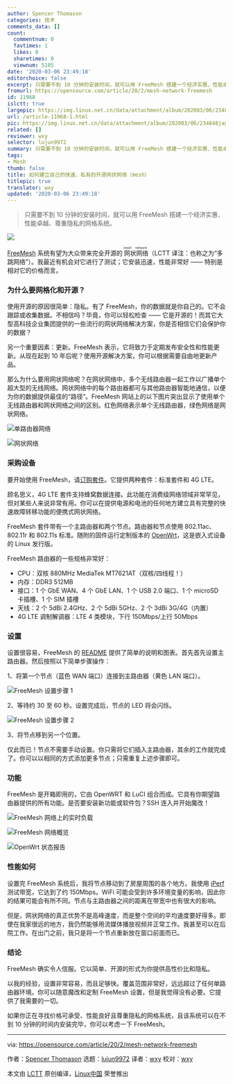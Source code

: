 ```yaml
---
author: Spencer Thomason
categories: 技术
comments_data: []
count:
  commentnum: 0
  favtimes: 1
  likes: 0
  sharetimes: 0
  viewnum: 5105
date: '2020-03-06 23:49:18'
editorchoice: false
excerpt: 只需要不到 10 分钟的安装时间，就可以用 FreeMesh 搭建一个经济实惠、性能卓越、尊重隐私的网格系统。
fromurl: https://opensource.com/article/20/2/mesh-network-freemesh
id: 11968
islctt: true
largepic: https://img.linux.net.cn/data/attachment/album/202003/06/234848jaga52a0wx05w0f0.jpg
url: /article-11968-1.html
pic: https://img.linux.net.cn/data/attachment/album/202003/06/234848jaga52a0wx05w0f0.jpg.thumb.jpg
related: []
reviewer: wxy
selector: lujun9972
summary: 只需要不到 10 分钟的安装时间，就可以用 FreeMesh 搭建一个经济实惠、性能卓越、尊重隐私的网格系统。
tags:
- Mesh
thumb: false
title: 如何建立自己的快速、私有的开源网状网络（mesh）
titlepic: true
translator: wxy
updated: '2020-03-06 23:49:18'
---
```



> 
> 只需要不到 10 分钟的安装时间，就可以用 FreeMesh 搭建一个经济实惠、性能卓越、尊重隐私的网格系统。
> 
> 
> 


![](/data/attachment/album/202003/06/234848jaga52a0wx05w0f0.jpg)


[FreeMesh](https://freemeshwireless.com/) 系统有望为大众带来完全开源的<ruby> 网状网络 <rt>  mesh network </rt></ruby>（LCTT 译注：也称之为“多跳网络”）。我最近有机会对它进行了测试；它安装迅速，性能非常好 —— 特别是相对它的价格而言。


### 为什么要网格化和开源？


使用开源的原因很简单：隐私。有了 FreeMesh，你的数据就是你自己的。它不会跟踪或收集数据。不相信吗？毕竟，你可以轻松检查 —— 它是开源的！而其它大型高科技企业集团提供的一些流行的网状网络解决方案，你是否相信它们会保护你的数据？


另一个重要因素：更新。FreeMesh 表示，它将致力于定期发布安全性和性能更新。从现在起到 10 年后呢？使用开源解决方案，你可以根据需要自由地更新产品。


那么为什么要用网状网络呢？在网状网络中，多个无线路由器一起工作以广播单个超大型的无线网络。网状网络中的每个路由器都可与其他路由器智能地通信，以便为你的数据提供最佳的“路径”。FreeMesh 网站上的以下图片突出显示了使用单个无线路由器和网状网络之间的区别。红色网络表示单个无线路由器，绿色网络是网状网络。


![单路由器网络](/data/attachment/album/202003/06/234953scgbizur39zyiady.png "Single-router network")


![网状网络](/data/attachment/album/202003/06/235052att0nnzf8fpkktf8.png "Mesh network")


### 采购设备


要开始使用 FreeMesh，请[订购套件](https://freemeshwireless.com/#pricing)。它提供两种套件：标准套件和 4G LTE。


顾名思义，4G LTE 套件支持蜂窝数据连接。此功能在消费级网络领域非常罕见，但对某些人来说非常有用。你可以在提供电源和电池的任何地方建立具有完整的快速故障转移功能的便携式网状网络。


FreeMesh 套件带有一个主路由器和两个节点。路由器和节点使用 802.11ac、802.11r 和 802.11s 标准。随附的固件运行定制版本的 [OpenWrt](https://openwrt.org/)，这是嵌入式设备的 Linux 发行版。


FreeMesh 路由器的一些规格非常好：


* CPU：双核 880MHz MediaTek MT7621AT（双核/四线程！）
* 内存：DDR3 512MB
* 接口：1 个 GbE WAN、4 个 GbE LAN、1 个 USB 2.0 端口、1 个 microSD 卡插槽、1 个 SIM 插槽
* 天线：2 个 5dBi 2.4GHz、2 个 5dBi 5GHz、2 个 3dBi 3G/4G（内置）
* 4G LTE 调制解调器：LTE 4 类模块，下行 150Mbps/上行 50Mbps


### 设置


设置很容易，FreeMesh 的 [README](https://gitlab.com/slthomason/freemesh/-/blob/master/README.md) 提供了简单的说明和图表。首先首先设置主路由器。然后按照以下简单步骤操作：


1、将第一个节点（蓝色 WAN 端口）连接到主路由器（黄色 LAN 端口）。


![FreeMesh 设置步骤 1](/data/attachment/album/202003/06/235133b7raymd2xy4aai1m.png "FreeMesh setup step 1")


2、等待约 30 至 60 秒。设置完成后，节点的 LED 将会闪烁。


![FreeMesh 设置步骤 2](/data/attachment/album/202003/06/235147l93frn569eyimeqq.png "FreeMesh setup step 2")


3、将节点移到另一个位置。


仅此而已！节点不需要手动设置。你只需将它们插入主路由器，其余的工作就完成了。你可以以相同的方式添加更多节点；只需重复上述步骤即可。


### 功能


FreeMesh 是开箱即用的，它由 OpenWRT 和 LuCI 组合而成。它具有你期望路由器提供的所有功能。是否要安装新功能或软件包？SSH 连入并开始魔改！


![FreeMesh 网络上的实时负载](/data/attachment/album/202003/06/235151rzmso7o59sqbzk4k.png "Real-time load on FreeMesh network")


![FreeMesh 网络概览](/data/attachment/album/202003/06/235201wwszjo68pk48uzgo.png "Overview of FreeMesh network")


![OpenWrt 状态报告](/data/attachment/album/202003/06/235210eg168mrr82pit7ls.png "OpenWrt status report")


### 性能如何


设置完 FreeMesh 系统后，我将节点移动到了房屋周围的各个地方。我使用 [iPerf](https://opensource.com/article/20/1/internet-speed-tests) 测试带宽，它达到了约 150Mbps。WiFi 可能会受到许多环境变量的影响，因此你的结果可能会有所不同。节点与主路由器之间的距离在带宽中也有很大的影响。


但是，网状网络的真正优势不是高峰速度，而是整个空间的平均速度要好得多。即使在我家很远的地方，我仍然能够用流媒体播放视频并正常工作。我甚至可以在后院工作。在出门之前，我只是将一个节点重新放在窗口前面而已。


### 结论


FreeMesh 确实令人信服。它以简单、开源的形式为你提供高性价比和隐私。


以我的经验，设置非常容易，而且足够快。覆盖范围非常好，远远超过了任何单路由器环境。你可以随意魔改和定制 FreeMesh 设置，但是我觉得没有必要。它提供了我需要的一切。


如果你正在寻找价格可承受、性能良好且尊重隐私的网格系统，且该系统可以在不到 10 分钟的时间内安装完毕，你可以考虑一下 FreeMesh。




---


via: <https://opensource.com/article/20/2/mesh-network-freemesh>


作者：[Spencer Thomason](https://opensource.com/users/spencerthomason) 选题：[lujun9972](https://github.com/lujun9972) 译者：[wxy](https://github.com/wxy) 校对：[wxy](https://github.com/wxy)


本文由 [LCTT](https://github.com/LCTT/TranslateProject) 原创编译，[Linux中国](https://linux.cn/) 荣誉推出